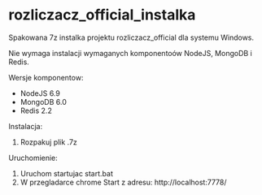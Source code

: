 # rozliczacz_official_instalka

Spakowana 7z instalka projektu rozliczacz_official dla systemu Windows.

Nie wymaga instalacji wymaganych komponentoów NodeJS, MongoDB i Redis.

Wersje komponentow:
 - NodeJS 6.9 
 - MongoDB 6.0
 - Redis 2.2


Instalacja:

1. Rozpakuj plik  .7z

Uruchomienie:

1. Uruchom startujac start.bat
2. W przegladarce chrome
 Start z adresu: http://localhost:7778/
